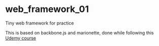 # web_framework_01

Tiny web framework for practice

This is based on backbone.js and marionette, done while following this <a href="https://www.udemy.com/course/typescript-the-complete-developers-guide/learn/lecture/15067106#overview">Udemy course</a>
